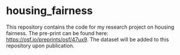 # housing_fairness
This repository contains the code for my research project on housing fairness. The pre-print can be found here: https://osf.io/preprints/osf/47ux9. The dataset will be added to this repository upon publication.
